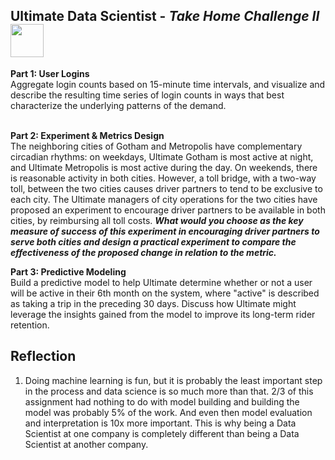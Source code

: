 <h2>Ultimate Data Scientist - <i>Take Home Challenge II</i>
  <a href="https://nbviewer.jupyter.org/github/Williamdst/Springboard-DSC/blob/master/Coursework/26.2_Ultimate-Technologies/Ultimate.ipynb">
    <img align='center' src="https://img.shields.io/badge/Jupyter-F37626.svg?&style=for-the-badge&logo=Jupyter&logoColor=white" width='53' />
  </a>
</h2>
<b>Part 1: User Logins</b><br />
Aggregate login counts based on 15-minute time intervals, and visualize and describe the resulting time series of login counts in ways that best characterize the underlying patterns of the demand. <br> </br>

<b>Part 2: Experiment & Metrics Design</b><br />
The neighboring cities of Gotham and Metropolis have complementary circadian rhythms: on weekdays, Ultimate Gotham is most active at night, and Ultimate Metropolis is most active during the day. On weekends, there is reasonable activity in both cities. However, a toll bridge, with a two-way toll, between the two cities causes driver partners to tend to be exclusive to each city. The Ultimate managers of city operations for the two cities have proposed an experiment to encourage driver partners to be available in both cities, by reimbursing all toll costs. <b><i>What would you choose as the key measure of success of this experiment in encouraging driver partners to serve both cities and design a practical experiment to compare the effectiveness of the proposed change in relation to the metric.</b></i>


<b>Part 3: Predictive Modeling</b><br />
Build a predictive model to help Ultimate determine whether or not a user will be active in their 6th month on the system, where "active" is described as taking a trip in the preceding 30 days. Discuss how Ultimate might leverage the insights gained from the model to improve its long-term rider retention. 

<h2>Reflection</h2>
<ol>
  <li>Doing machine learning is fun, but it is probably the least important step in the process and data science is so much more than that. 2/3 of this assignment had nothing to do with model building and building the model was probably 5% of the work. And even then model evaluation and interpretation is 10x more important. This is why being a Data Scientist at one company is completely different than being a Data Scientist at another company.  </li>
</ol>

